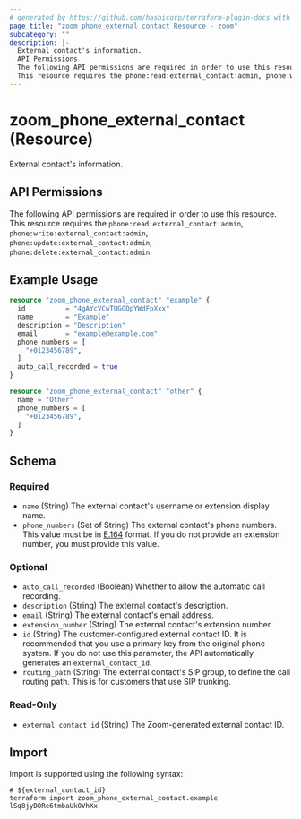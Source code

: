 ```yaml
---
# generated by https://github.com/hashicorp/terraform-plugin-docs with own template
page_title: "zoom_phone_external_contact Resource - zoom"
subcategory: ""
description: |-
  External contact's information.
  API Permissions
  The following API permissions are required in order to use this resource.
  This resource requires the phone:read:external_contact:admin, phone:write:external_contact:admin, phone:update:external_contact:admin, phone:delete:external_contact:admin.
---
```


# zoom_phone_external_contact (Resource)

External contact's information.

## API Permissions

The following API permissions are required in order to use this resource.
This resource requires the `phone:read:external_contact:admin`, `phone:write:external_contact:admin`, `phone:update:external_contact:admin`, `phone:delete:external_contact:admin`.

## Example Usage

```terraform
resource "zoom_phone_external_contact" "example" {
  id          = "4gAYcVCwTUGGDpYWdFpXxx"
  name        = "Example"
  description = "Description"
  email       = "example@example.com"
  phone_numbers = [
    "+0123456789",
  ]
  auto_call_recorded = true
}

resource "zoom_phone_external_contact" "other" {
  name = "Other"
  phone_numbers = [
    "+0123456789",
  ]
}
```

<!-- schema generated by tfplugindocs -->
## Schema

### Required

- `name` (String) The external contact's username or extension display name.
- `phone_numbers` (Set of String) The external contact's phone numbers. This value must be in [E.164](https://en.wikipedia.org/wiki/E.164) format. If you do not provide an extension number, you must provide this value.

### Optional

- `auto_call_recorded` (Boolean) Whether to allow the automatic call recording.
- `description` (String) The external contact's description.
- `email` (String) The external contact's email address.
- `extension_number` (String) The external contact's extension number.
- `id` (String) The customer-configured external contact ID. It is recommended that you use a primary key from the original phone system. If you do not use this parameter, the API automatically generates an `external_contact_id`.
- `routing_path` (String) The external contact's SIP group, to define the call routing path. This is for customers that use SIP trunking.

### Read-Only

- `external_contact_id` (String) The Zoom-generated external contact ID.

## Import

Import is supported using the following syntax:

```shell
# ${external_contact_id}
terraform import zoom_phone_external_contact.example lSq8jyDORe6tmbaUkOVhXx
```
